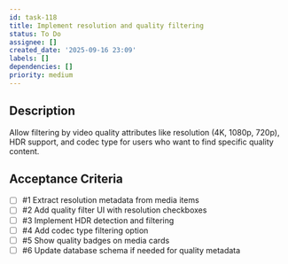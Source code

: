 ```yaml
---
id: task-118
title: Implement resolution and quality filtering
status: To Do
assignee: []
created_date: '2025-09-16 23:09'
labels: []
dependencies: []
priority: medium
---
```


## Description

Allow filtering by video quality attributes like resolution (4K, 1080p, 720p), HDR support, and codec type for users who want to find specific quality content.

## Acceptance Criteria
<!-- AC:BEGIN -->
- [ ] #1 Extract resolution metadata from media items
- [ ] #2 Add quality filter UI with resolution checkboxes
- [ ] #3 Implement HDR detection and filtering
- [ ] #4 Add codec type filtering option
- [ ] #5 Show quality badges on media cards
- [ ] #6 Update database schema if needed for quality metadata
<!-- AC:END -->
